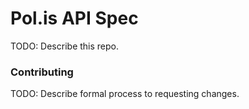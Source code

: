 # Pol.is API Spec

TODO: Describe this repo.

### Contributing

TODO: Describe formal process to requesting changes.
